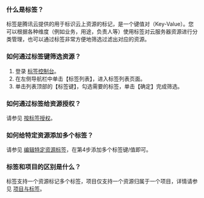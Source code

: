### 什么是标签？
标签是腾讯云提供的用于标识云上资源的标记，是一个键值对（Key-Value）。您可以根据各种维度（例如业务，用途，负责人等）使用标签对云服务器资源进行分类管理，也可以通过标签非常方便地筛选过滤出对应的资源。
### 如何通过标签键筛选资源？
1. 登录 [标签控制台](https://console.cloud.tencent.com/tag/resources)。
2. 在左侧导航栏中单击【标签列表】，进入标签列表页面。
3. 单击列表顶部的【标签键】，勾选需要的标签，单击【确定】完成筛选。

### 如何通过标签给资源授权？
请参见 [按标签授权](https://intl.cloud.tencent.com/document/product/598/10601)。

### 如何给特定资源添加多个标签？
请参见 [编辑特定资源标签](https://cloud.tencent.com/document/product/651/36480)，在第4步添加多个标签键/值即可。

### 标签和项目的区别是什么？
标签支持一个资源标记多个标签，项目仅支持一个资源归属于一个项目，详情请参见 [项目与标签](https://cloud.tencent.com/document/product/598/32738)。
